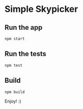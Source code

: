 # Simple Skypicker

## Run the app

```
npm start
```

## Run the tests

```
npm test
```

## Build

```
npm build
```

Enjoy! :)
